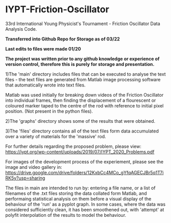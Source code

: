 # IYPT-Friction-Oscillator
33rd International Young Physicist's Tournament - Friction Oscillator Data Analysis Code.

**Transferred into Github Repo for Storage as of 03/22**

**Last edits to files were made 01/20**

**The project was written prior to any github knowledge or experience of version control, therefore this is purely for storage and presentation.**


1)The 'main' directory includes files that can be executed to analyse the text files - the text files are generated from Matlab image processing software that automatically wrote into text files.

Matlab was used initially for breaking down videos of the Friction Oscillator into individual frames, then finding the displacement of a flourescent or coloured marker taped to the centre of the rod with reference to initial pixel position. (Not present in the python files).

2)The 'graphs' directory shows some of the results that were obtained.

3)The 'files' directory contains all of the text files form data accumulated over a variety of materials for the 'massive' rod.

For further details regarding the proposed problem, please view:
https://iypt.org/wp-content/uploads/2019/07/IYPT_2020_Problems.pdf

For images of the development process of the experiement, please see the image and video gallery in:
https://drive.google.com/drive/folders/12KxbCc4MCo_gYfqAGECJBr5q1T7iRK5y?usp=sharing

The files in main are intended to run by: entering a file name, or a list of filenames of the .txt files storing the data collated form Matlab, and performaing statistical analysis on them before a visual display of the behaviour of the 'run' as a pyplot graph. In some cases, where the data was considered sufficiently clean, it has been smoothened out, with 'attempt' at polyfit interpolation of the results to model the behaviour.





